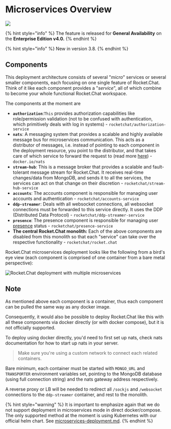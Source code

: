# Microservices Overview

![](<../../.gitbook/assets/2021-06-10\_22-31-38 (3) (3) (3) (3) (3) (3) (3) (3) (3) (2) (3) (1) (1) (1) (1) (1) (26).jpg>)

{% hint style="info" %}
The feature is released for **General Availability** on the **Enterprise Edition v4.0.**
{% endhint %}

{% hint style="info" %}
New in version 3.8.
{% endhint %}

## Components

This deployment architecture consists of several "_micro_" services or several smaller components, each focusing on one single feature of Rocket.Chat. Think of it like each component provides a "_service_", all of which combine to become your whole functional Rocket.Chat workspace.

The components at the moment are

* **`authorization`**:`This` provides authorization capabilities like role/permission validation (not to be confused with authentication, which primitively deals with log in systems) - `rocketchat/authorization-service`
* **`nats`**: A messaging system that provides a scalable and highly available message bus for microservices communication. This acts as a distributor of messages, i.e. instead of pointing to each component in the deployment resource, you point to the distributor, and that takes care of which service to forward the request to (read more [here](https://docs.nats.io/nats-concepts/overview)) - `docker.io/nats`
* **`stream-hub`**: This is a message broker that provides a scalable and fault-tolerant message stream for Rocket.Chat. It receives real-time changes/data from MongoDB, and sends it to all the services, the services can act on that change on their discretion - `rocketchat/stream-hub-service`
* **`accounts`**: The accounts component is responsible for managing user accounts and authentication - `rocketchat/accounts-service`
* **`ddp-streamer`**: Deals with all websocket connections, all websocket connections must be forwarded to this service directly. It uses the DDP (Distributed Data Protocol) - `rocketchat/ddp-streamer-service`
* **`presence`**: The presence component is responsible for managing user [presence](../../use-rocket.chat/workspace-administration/user-status.md#presence-service) status - `rocketchat/presence-service`
* **The central Rocket.Chat monolith:** Each of the above components are disabled from this monolith so that each "service" can take over the respective functionality - `rocketchat/rocket.chat`

Rocket.Chat microservices deployment looks like the following from a bird's eye view (each component is comprised of one container from a bare metal perspective):

![Rocket.Chat deployment with multiple microservices](../../.gitbook/assets/micro-services-deployment-v0.1-2x-1-.png)

## Note

As mentioned above each component is a container, thus each component can be pulled the same way as any docker image.

Consequently, it would also be possible to deploy Rocket.Chat like this with all these components via docker directly (or with docker compose), but it is not officially supported.

To deploy using docker directly, you'd need to first set up nats, check nats documentation for how to start up nats in your server.

> Make sure you're using a custom network to connect each related containers.

Bare minimum, each container must be started with `MONGO_URL` and `TRANSPORTER` environment variables set, pointing to the MongoDB database (using full connection string) and the nats gateway address respectively.

A reverse proxy or LB will be needed to redirect all `/sockjs` and `/websocket` connections to the `ddp-streamer` container, and rest to the monolith.

{% hint style="warning" %}
It is important to emphasize again that we do not support deployment in microservices mode in direct docker/compose. The only supported method at the moment is using Kubernetes with our official helm chart. See [microservices-deployment.md](../../deploy/scaling-rocket.chat/microservices-deployment.md "mention").
{% endhint %}
